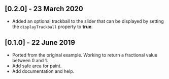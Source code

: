 ## [0.2.0] - 23 March 2020

* Added an optional trackball to the slider that can be displayed by setting the `displayTrackball` property to **true**.

## [0.1.0] - 22 June 2019

* Ported from the original example. Working to return a fractional value between 0 and 1.
* Add safe area for paint.
* Add documentation and help.